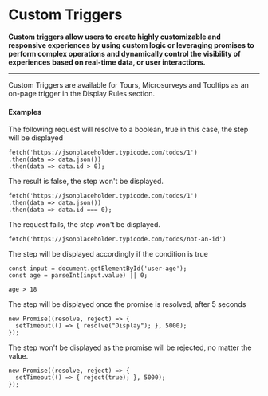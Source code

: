 # Custom Triggers

**Custom triggers allow users to create highly customizable and responsive experiences by using custom logic or leveraging promises to perform complex operations and dynamically control the visibility of experiences based on real-time data, or user interactions.**

---

Custom Triggers are available for Tours, Microsurveys and Tooltips as an on-page trigger in the Display Rules section.

#### Examples

The following request will resolve to a boolean, true in this case, the step will be displayed

```
fetch('https://jsonplaceholder.typicode.com/todos/1')
.then(data => data.json())
.then(data => data.id > 0);
```

The result is false, the step won't be displayed.

```
fetch('https://jsonplaceholder.typicode.com/todos/1')
.then(data => data.json())
.then(data => data.id === 0);
```

The request fails, the step won't be displayed.

```
fetch('https://jsonplaceholder.typicode.com/todos/not-an-id')
```

The step will be displayed accordingly if the condition is true

```
const input = document.getElementById('user-age');
const age = parseInt(input.value) || 0;

age > 18
```

The step will be displayed once the promise is resolved, after 5 seconds

```
new Promise((resolve, reject) => {
  setTimeout(() => { resolve("Display"); }, 5000);
});
```

The step won't be displayed as the promise will be rejected, no matter the value.

```
new Promise((resolve, reject) => {
  setTimeout(() => { reject(true); }, 5000);
});
```
